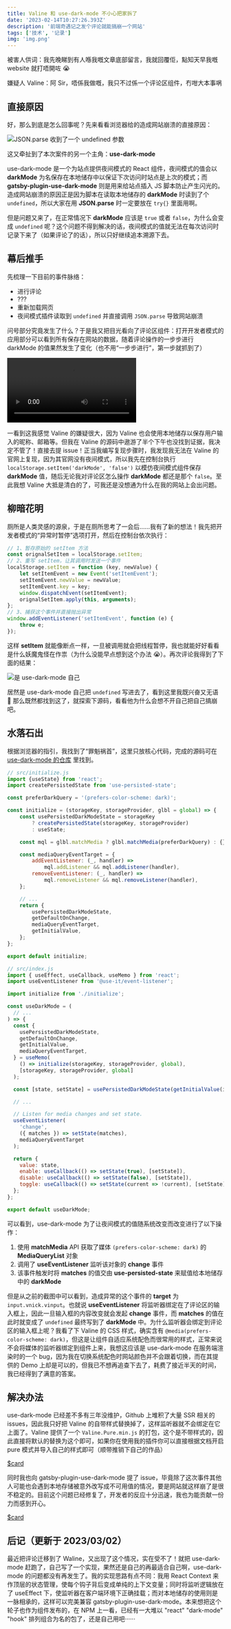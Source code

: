 ```yaml
---
title: Valine 和 use-dark-mode 不小心把家拆了
date: '2023-02-14T10:27:26.393Z'
description: '前端奇遇记之发个评论就能搞崩一个网站'
tags: ['技术', '记录']
img: 'img.png'
---
```


被害人供词：我先晚睇到有人喺我嘅文章底部留言，我就回覆佢，點知天早我嘅 website 就打唔開咗 😭

嫌疑人 Valine：阿 Sir，唔係我做嘅，我只不过係一个评论区组件，冇咁大本事㖞

## 直接原因

好，那么到底是怎么回事呢？先来看看浏览器给的造成网站崩溃的直接原因：

![JSON.parse 收到了一个 undefined 参数](ss01.png)

这又牵扯到了本次案件的另一个主角：__use-dark-mode__

use-dark-mode 是一个为站点提供夜间模式的 React 组件，夜间模式的值会以 __darkMode__ 为名保存在本地储存中以保证下次访问时站点是上次的模式；而 __gatsby-plugin-use-dark-mode__ 则是用来给站点插入 JS 脚本防止产生闪光的。造成网站崩溃的原因正是因为脚本在读取本地储存的 __darkMode__ 时读到了个 `undefined`，所以大家在用 __JSON.parse__ 时一定要放在 `try{}` 里面用啊。

但是问题又来了，在正常情况下 __darkMode__ 应该是 `true` 或者 `false`，为什么会变成 `undefined` 呢？这个问题不得到解决的话，夜间模式的值就无法在每次访问时记录下来了（如果评论了的话），所以只好继续追本溯源下去。

## 幕后推手

先梳理一下目前的事件脉络：

- 进行评论
- ???
- 重新加载网页
- 夜间模式插件读取到 `undefined` 并直接调用 `JSON.parse` 导致网站崩溃

问号部分究竟发生了什么？于是我又把目光看向了评论区组件：打开开发者模式的应用部分可以看到所有保存在网站的数据，随着评论操作的一步步进行 darkMode 的值果然发生了变化（也不用“一步步进行”，第一步就抓到了）

<video controls autoplay loop>
    <source src="/videos/storage-test.mp4" type="video/mp4" />
</video>

一看到这我感觉 Valine 的嫌疑很大，因为 Valine 也会使用本地储存以保存用户输入的昵称、邮箱等。但我在 Valine 的源码中遨游了半个下午也没找到证据，我决定不管了！直接去提 issue！正当我编写复现步骤时，我发现我无法在 Valine 的官网上复现，因为其官网没有夜间模式，所以我先在控制台执行 `localStorage.setItem('darkMode', 'false')` 以模仿夜间模式组件保存 __darkMode__ 值，随后无论我对评论区怎么操作 __darkMode__ 都还是那个 `false`。至此我想 Valine 大抵是清白的了，可我还是没想通为什么在我的网站上会出问题。

## 柳暗花明

厕所是人类灵感的源泉，于是在厕所思考了一会后……我有了新的想法！我先把开发者模式的“异常时暂停”选项打开，然后在控制台依次执行：

```js
// 1、暂存原始的 setItem 方法
const orignalSetItem = localStorage.setItem;
// 2、重写 setItem，让其调用时发送一个事件
localStorage.setItem = function (key, newValue) {
    let setItemEvent = new Event('setItemEvent');
    setItemEvent.newValue = newValue;
    setItemEvent.key = key;
    window.dispatchEvent(setItemEvent);
    orignalSetItem.apply(this, arguments);
};
// 3、捕获这个事件并直接抛出异常
window.addEventListener('setItemEvent', function (e) {
    throw e;
});
```

这样 __setItem__ 就能像断点一样，一旦被调用就会把线程暂停，我也就能好好看看是什么妖魔鬼怪在作祟（为什么没能早点想到这个办法 😭）。再次评论我得到了下面的结果：

![是 use-dark-mode 自己](ss02.png)

居然是 use-dark-mode 自己把 `undefined` 写进去了，看到这里我既兴奋又无语 🤣 那么既然都找到这了，就探索下源码，看看他为什么会想不开自己把自己搞崩吧。

## 水落石出

根据浏览器的指引，我找到了“罪魁祸首”，这里只放核心代码，完成的源码可在 [use-dark-mode 的仓库](https://github.com/donavon/use-dark-mode/) 里找到。

```js
// src/initialize.js
import {useState} from 'react';
import createPersistedState from 'use-persisted-state';

const preferDarkQuery = '(prefers-color-scheme: dark)';

const initialize = (storageKey, storageProvider, glbl = global) => {
    const usePersistedDarkModeState = storageKey
        ? createPersistedState(storageKey, storageProvider)
        : useState;

    const mql = glbl.matchMedia ? glbl.matchMedia(preferDarkQuery) : {};

    const mediaQueryEventTarget = {
        addEventListener: (_, handler) =>
            mql.addListener && mql.addListener(handler),
        removeEventListener: (_, handler) =>
            mql.removeListener && mql.removeListener(handler),
    };

    // ...
    return {
        usePersistedDarkModeState,
        getDefaultOnChange,
        mediaQueryEventTarget,
        getInitialValue,
    };
};

export default initialize;
```

```js
// src/index.js
import { useEffect, useCallback, useMemo } from 'react';
import useEventListener from '@use-it/event-listener';

import initialize from './initialize';

const useDarkMode = (
  // ...
) => {
  const {
    usePersistedDarkModeState,
    getDefaultOnChange,
    getInitialValue,
    mediaQueryEventTarget,
  } = useMemo(
    () => initialize(storageKey, storageProvider, global),
    [storageKey, storageProvider, global]
  );

  const [state, setState] = usePersistedDarkModeState(getInitialValue(initialValue));

  // ...

  // Listen for media changes and set state.
  useEventListener(
    'change',
    ({ matches }) => setState(matches),
    mediaQueryEventTarget
  );

  return {
    value: state,
    enable: useCallback(() => setState(true), [setState]),
    disable: useCallback(() => setState(false), [setState]),
    toggle: useCallback(() => setState(current => !current), [setState]),
  };
};

export default useDarkMode;
```

可以看到，use-dark-mode 为了让夜间模式的值随系统改变而改变进行了以下操作：

1. 使用 __matchMedia__ API 获取了媒体 `(prefers-color-scheme: dark)` 的 __MediaQueryList__ 对象
2. 调用了 __useEventListener__ 监听该对象的 __change__ 事件
3. 该事件触发时将 __matches__ 的值交由 __use-persisted-state__ 来赋值给本地储存中的 __darkMode__

但是从之前的截图中可以看到，造成异常的这个事件的 __target__ 为 `input.vnick.vinput`。也就说 __useEventListener__ 将监听器绑定在了评论区的输入框上，因此一旦输入框的内容改变就会发起 __change__ 事件，而 __matches__ 的值在此时就变成了 `undefined` 最终写到了 __darkMode__ 中。为什么监听器会绑定到评论区的输入框上呢？我看了下 Valine 的 CSS 样式，确实含有 `@media(prefers-color-scheme: dark)`，但这是让组件自适应系统配色而很常用的样式，正常来说不会将媒体的监听器绑定到组件上来，我想这应该是 use-dark-mode 在服务端渲染时的一个 bug，因为我在切换系统配色时网站颜色并不会跟着切换，而在其提供的 Demo 上却是可以的，但我已不想再追查下去了，耗费了接近半天的时间，我已经得到了满意的答案。

## 解决办法

use-dark-mode 已经差不多有三年没维护，Github 上堆积了大量 SSR 相关的 issues，因此我只好把 Valine 的自带样式替换掉了，这样监听器就不会绑定在它上面了。Valine 提供了一个 `Valine.Pure.min.js` 的打包，这个是不带样式的，因此直接将默认的替换为这个即可，如果你在使用我的插件你可以直接根据文档开启 pure 模式并导入自己的样式即可（顺带推销下自己的作品）

[$card](https://github.com/Talaxy009/gatsby-plugin-valine-comment)

同时我也向 gatsby-plugin-use-dark-mode 提了 issue，毕竟除了这次事件其他人可能也会遇到本地存储被意外改写成不可用值的情况，要是网站就这样崩了是很不稳定的。目前这个问题已经修复了，开发者的反应十分迅速，我也为能贡献一份力而感到开心。

[$card](https://github.com/wKovacs64/gatsby-plugin-use-dark-mode/issues/145)

## 后记（更新于 2023/03/02）

最近把评论迁移到了 Waline，又出现了这个情况，实在受不了！就把 use-dark-mode 赶跑了，自己写了一个实现，果然还是自己的再最适合自己啊，use-dark-mode 的问题都没有再发生了。我的实现思路有点不同：我用 React Context 来作顶层的状态管理，使每个钩子背后变成单纯的上下文变量；同时将监听逻辑放在了 useEffect 下，使监听器在客户端环境下正确挂载；而对本地储存的使用则是一脉相承的，这样可以完美兼容 gatsby-plugin-use-dark-mode。本来想把这个轮子也作为组件发布的，在 NPM 上一看，已经有一大堆以 "react" "dark-mode" "hook" 排列组合为名的包了，还是自己用吧······
